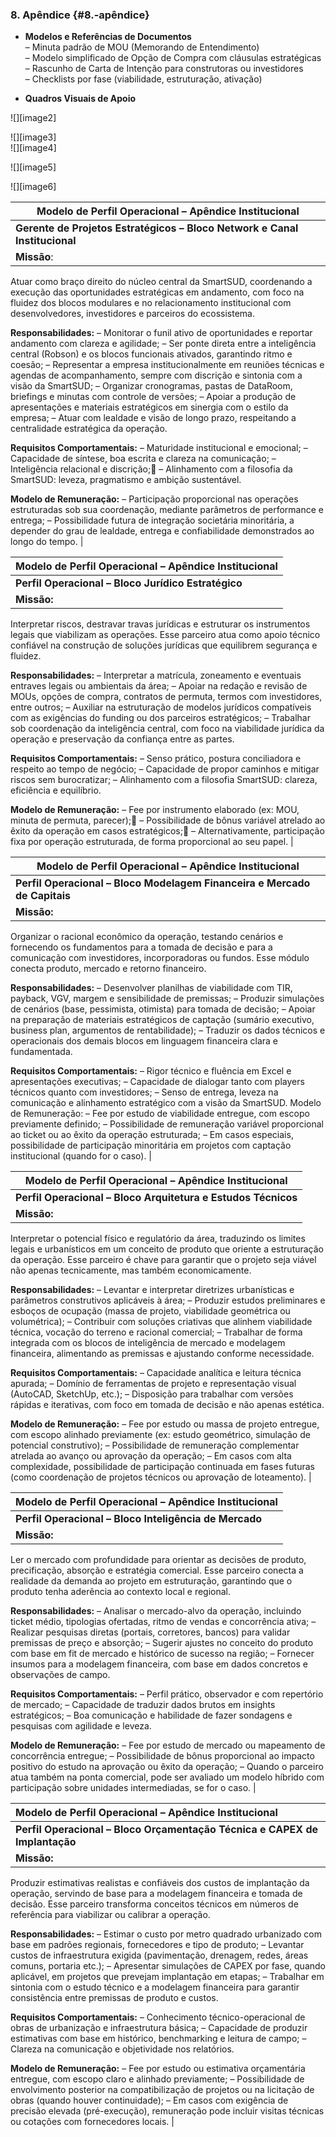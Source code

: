 ### **8\. Apêndice** {#8.-apêndice}

* **Modelos e Referências de Documentos**  
   – Minuta padrão de MOU (Memorando de Entendimento)  
   – Modelo simplificado de Opção de Compra com cláusulas estratégicas  
   – Rascunho de Carta de Intenção para construtoras ou investidores  
   – Checklists por fase (viabilidade, estruturação, ativação)

* **Quadros Visuais de Apoio**

![][image2]

![][image3]  
 ![][image4]

![][image5]

![][image6]

| Modelo de Perfil Operacional – Apêndice Institucional |
| ----- |
| **Gerente de Projetos Estratégicos – Bloco Network e Canal Institucional** |
| **Missão**:
Atuar como braço direito do núcleo central da SmartSUD, coordenando a execução das oportunidades estratégicas em andamento, com foco na fluidez dos blocos modulares e no relacionamento institucional com desenvolvedores, investidores e parceiros do ecossistema. 

**Responsabilidades:**
– Monitorar o funil ativo de oportunidades e reportar andamento com clareza e agilidade;
– Ser ponte direta entre a inteligência central (Robson) e os blocos funcionais ativados, garantindo ritmo e coesão;
– Representar a empresa institucionalmente em reuniões técnicas e agendas de acompanhamento, sempre com discrição e sintonia com a visão da SmartSUD;
– Organizar cronogramas, pastas de DataRoom, briefings e minutas com controle de versões;
– Apoiar a produção de apresentações e materiais estratégicos em sinergia com o estilo da empresa;
– Atuar com lealdade e visão de longo prazo, respeitando a centralidade estratégica da operação. 

**Requisitos Comportamentais:**
– Maturidade institucional e emocional;
– Capacidade de síntese, boa escrita e clareza na comunicação;
– Inteligência relacional e discrição; – Alinhamento com a filosofia da SmartSUD: leveza, pragmatismo e ambição sustentável. 

**Modelo de Remuneração:**
– Participação proporcional nas operações estruturadas sob sua coordenação, mediante parâmetros de performance e entrega;
– Possibilidade futura de integração societária minoritária, a depender do grau de lealdade, entrega e confiabilidade demonstrados ao longo do tempo.  |

| Modelo de Perfil Operacional – Apêndice Institucional |
| ----- |
| **Perfil Operacional – Bloco Jurídico Estratégico** |
| **Missão:**
Interpretar riscos, destravar travas jurídicas e estruturar os instrumentos legais que viabilizam as operações. Esse parceiro atua como apoio técnico confiável na construção de soluções jurídicas que equilibrem segurança e fluidez. 

**Responsabilidades:**
– Interpretar a matrícula, zoneamento e eventuais entraves legais ou ambientais da área;
– Apoiar na redação e revisão de MOUs, opções de compra, contratos de permuta, termos com investidores, entre outros;
– Auxiliar na estruturação de modelos jurídicos compatíveis com as exigências do funding ou dos parceiros estratégicos;
– Trabalhar sob coordenação da inteligência central, com foco na viabilidade jurídica da operação e preservação da confiança entre as partes. 

**Requisitos Comportamentais:**
– Senso prático, postura conciliadora e respeito ao tempo de negócio;
– Capacidade de propor caminhos e mitigar riscos sem burocratizar;
– Alinhamento com a filosofia SmartSUD: clareza, eficiência e equilíbrio. 

**Modelo de Remuneração:**
– Fee por instrumento elaborado (ex: MOU, minuta de permuta, parecer); – Possibilidade de bônus variável atrelado ao êxito da operação em casos estratégicos; – Alternativamente, participação fixa por operação estruturada, de forma proporcional ao seu papel. |

| Modelo de Perfil Operacional – Apêndice Institucional |
| ----- |
| **Perfil Operacional – Bloco Modelagem Financeira e Mercado de Capitais** |
| **Missão:**
Organizar o racional econômico da operação, testando cenários e fornecendo os fundamentos para a tomada de decisão e para a comunicação com investidores, incorporadoras ou fundos. Esse módulo conecta produto, mercado e retorno financeiro. 

**Responsabilidades:**
– Desenvolver planilhas de viabilidade com TIR, payback, VGV, margem e sensibilidade de premissas;
– Produzir simulações de cenários (base, pessimista, otimista) para tomada de decisão;
– Apoiar na preparação de materiais estratégicos de captação (sumário executivo, business plan, argumentos de rentabilidade);
– Traduzir os dados técnicos e operacionais dos demais blocos em linguagem financeira clara e fundamentada. 

**Requisitos Comportamentais:**
– Rigor técnico e fluência em Excel e apresentações executivas;
– Capacidade de dialogar tanto com players técnicos quanto com investidores;
– Senso de entrega, leveza na comunicação e alinhamento estratégico com a visão da SmartSUD. Modelo de Remuneração:
– Fee por estudo de viabilidade entregue, com escopo previamente definido;
– Possibilidade de remuneração variável proporcional ao ticket ou ao êxito da operação estruturada;
– Em casos especiais, possibilidade de participação minoritária em projetos com captação institucional (quando for o caso). |

| Modelo de Perfil Operacional – Apêndice Institucional |
| ----- |
| **Perfil Operacional – Bloco Arquitetura e Estudos Técnicos** |
| **Missão:**
Interpretar o potencial físico e regulatório da área, traduzindo os limites legais e urbanísticos em um conceito de produto que oriente a estruturação da operação. Esse parceiro é chave para garantir que o projeto seja viável não apenas tecnicamente, mas também economicamente. 

**Responsabilidades:**
– Levantar e interpretar diretrizes urbanísticas e parâmetros construtivos aplicáveis à área;
– Produzir estudos preliminares e esboços de ocupação (massa de projeto, viabilidade geométrica ou volumétrica);
– Contribuir com soluções criativas que alinhem viabilidade técnica, vocação do terreno e racional comercial;
– Trabalhar de forma integrada com os blocos de inteligência de mercado e modelagem financeira, alimentando as premissas e ajustando conforme necessidade. 

**Requisitos Comportamentais:**
– Capacidade analítica e leitura técnica apurada;
– Domínio de ferramentas de projeto e representação visual (AutoCAD, SketchUp, etc.);
– Disposição para trabalhar com versões rápidas e iterativas, com foco em tomada de decisão e não apenas estética. 

**Modelo de Remuneração:**
– Fee por estudo ou massa de projeto entregue, com escopo alinhado previamente (ex: estudo geométrico, simulação de potencial construtivo);
– Possibilidade de remuneração complementar atrelada ao avanço ou aprovação da operação;
– Em casos com alta complexidade, possibilidade de participação continuada em fases futuras (como coordenação de projetos técnicos ou aprovação de loteamento). |

| Modelo de Perfil Operacional – Apêndice Institucional |
| ----- |
| **Perfil Operacional – Bloco Inteligência de Mercado** |
| **Missão:**
Ler o mercado com profundidade para orientar as decisões de produto, precificação, absorção e estratégia comercial. Esse parceiro conecta a realidade da demanda ao projeto em estruturação, garantindo que o produto tenha aderência ao contexto local e regional. 

**Responsabilidades:**
– Analisar o mercado-alvo da operação, incluindo ticket médio, tipologias ofertadas, ritmo de vendas e concorrência ativa;
– Realizar pesquisas diretas (portais, corretores, bancos) para validar premissas de preço e absorção;
– Sugerir ajustes no conceito do produto com base em fit de mercado e histórico de sucesso na região;
– Fornecer insumos para a modelagem financeira, com base em dados concretos e observações de campo. 

**Requisitos Comportamentais:**
– Perfil prático, observador e com repertório de mercado;
– Capacidade de traduzir dados brutos em insights estratégicos;
– Boa comunicação e habilidade de fazer sondagens e pesquisas com agilidade e leveza. 

**Modelo de Remuneração:**
– Fee por estudo de mercado ou mapeamento de concorrência entregue;
– Possibilidade de bônus proporcional ao impacto positivo do estudo na aprovação ou êxito da operação;
– Quando o parceiro atua também na ponta comercial, pode ser avaliado um modelo híbrido com participação sobre unidades intermediadas, se for o caso. |

| Modelo de Perfil Operacional – Apêndice Institucional |
| :---- |
| **Perfil Operacional – Bloco Orçamentação Técnica e CAPEX de Implantação** |
| **Missão:**
Produzir estimativas realistas e confiáveis dos custos de implantação da operação, servindo de base para a modelagem financeira e tomada de decisão. Esse parceiro transforma conceitos técnicos em números de referência para viabilizar ou calibrar a operação. 

**Responsabilidades:**
– Estimar o custo por metro quadrado urbanizado com base em padrões regionais, fornecedores e tipo de produto;
– Levantar custos de infraestrutura exigida (pavimentação, drenagem, redes, áreas comuns, portaria etc.);
– Apresentar simulações de CAPEX por fase, quando aplicável, em projetos que prevejam implantação em etapas;
– Trabalhar em sintonia com o estudo técnico e a modelagem financeira para garantir consistência entre premissas de produto e custos. 

**Requisitos Comportamentais:**
– Conhecimento técnico-operacional de obras de urbanização e infraestrutura básica;
– Capacidade de produzir estimativas com base em histórico, benchmarking e leitura de campo;
– Clareza na comunicação e objetividade nos relatórios. 

**Modelo de Remuneração:**
– Fee por estudo ou estimativa orçamentária entregue, com escopo claro e alinhado previamente;
– Possibilidade de envolvimento posterior na compatibilização de projetos ou na licitação de obras (quando houver continuidade);
– Em casos com exigência de precisão elevada (pré-execução), remuneração pode incluir visitas técnicas ou cotações com fornecedores locais. |

